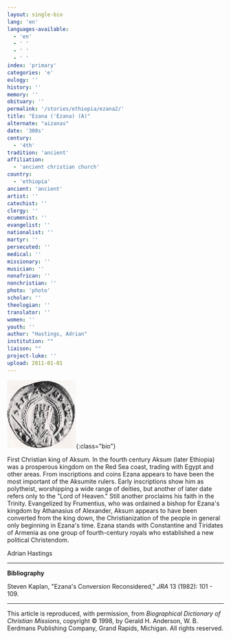 ```yaml
---
layout: single-bio
lang: 'en'
languages-available:
  - 'en'
  - ' '
  - ' '
  - ' '
index: 'primary'
categories: 'e'
eulogy: ''
history: ''
memory: ''
obituary: ''
permalink: '/stories/ethiopia/ezana2/'
title: "Ezana ('Ezana) (A)"
alternate: "aizanas"
date: '300s'
century:
  - '4th'
tradition: 'ancient'
affiliation:
  - 'ancient christian church'
country:
  - 'ethiopia'
ancient: 'ancient'
artist: ''
catechist: ''
clergy: ''
ecumenist: ''
evangelist: ''
nationalist: ''
martyr: ''
persecuted: ''
medical: ''
missionary: ''
musician: ''
nonafrican: ''
nonchristian: ''
photo: 'photo'
scholar: ''
theologian: ''
translator: ''
women: ''
youth: ''
author: "Hastings, Adrian"
institution: ""
liaison: ""
project-luke: ''
upload: 2011-01-01
---
```


![Ezana](/images/bio-pics/ethiopia/ezana2/ezana-small.jpg){:class="bio"}

First Christian king of Aksum. In the fourth century Aksum (later Ethiopia) was a prosperous kingdom on the Red Sea coast, trading with Egypt and other areas. From inscriptions and coins Ezana appears to have been the most important of the Aksumite rulers. Early inscriptions show him as polytheist, worshipping a wide range of deities, but another of later date refers only to the "Lord of Heaven." Still another proclaims his faith in the Trinity. Evangelized by Frumentius, who was ordained a bishop for Ezana's kingdom by Athanasius of Alexander, Aksum appears to have been converted from the king down, the Christianization of the people in general only beginning in Ezana's time. Ezana stands with Constantine and Tiridates of Armenia as one group of fourth-century royals who established a new political Christendom.

Adrian Hastings

---

**Bibliography**

Steven Kaplan, "Ezana's Conversion Reconsidered," *JRA* 13 (1982): 101 - 109.

---

This article is reproduced, with permission, from *Biographical Dictionary of Christian Missions*,   copyright &copy; 1998, by Gerald H. Anderson, W. B. Eerdmans Publishing Company, Grand Rapids, Michigan.  All rights reserved.
